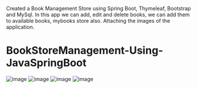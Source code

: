 Created a Book Management Store using Spring Boot, Thymeleaf, Bootstrap and MySql. In this app we can add, edit and delete books, we can add them to available books, mybooks store also. Attaching the images of the application.

# BookStoreManagement-Using-JavaSpringBoot

![image](https://github.com/ShipraSaha42000/BookStoreManagement-Using-JavaSpringBoot/assets/157906356/e9c7eca1-d7f1-4fcc-8615-ba3871daaee9)
![image](https://github.com/ShipraSaha42000/BookStoreManagement-Using-JavaSpringBoot/assets/157906356/f8511ccc-66b0-48c1-b124-d6b9cc78c20b)
![image](https://github.com/ShipraSaha42000/BookStoreManagement-Using-JavaSpringBoot/assets/157906356/1d8dbbf0-4193-4868-8469-cdfa72455769)
![image](https://github.com/ShipraSaha42000/BookStoreManagement-Using-JavaSpringBoot/assets/157906356/a58d0649-00ee-40ba-8b73-19d98cfe6c6a)




